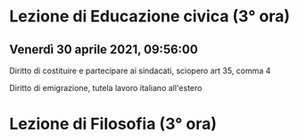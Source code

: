 # Lezione di Educazione civica (3° ora)
## Venerdì 30 aprile 2021, 09:56:00 
 
 Diritto di costituire e partecipare ai sindacati, sciopero
 art 35, comma 4
 
 Diritto di emigrazione, tutela lavoro italiano all'estero
 # Lezione di Filosofia (3° ora)
 ## 
<!--stackedit_data:
eyJoaXN0b3J5IjpbLTU0NzkxMTcyMl19
-->